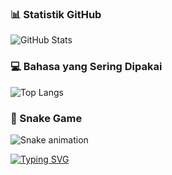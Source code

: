 ### 📊 Statistik GitHub
![GitHub Stats](https://github-readme-stats.vercel.app/api?username=reno-25&show_icons=true&theme=radical)

### 💻 Bahasa yang Sering Dipakai
![Top Langs](https://github-readme-stats.vercel.app/api/top-langs/?username=reno25&layout=compact&theme=radical)

### 🐍 Snake Game
![Snake animation](https://github.com/renno-25/reno-25/blob/output/github-contribution-grid-snake.svg)

[![Typing SVG](https://readme-typing-svg.herokuapp.com?size=24&color=ff79c6&lines=Hi+there!+I'm+Ra+Re;Welcome+to+my+GitHub)](https://git.io/typing-svg)
